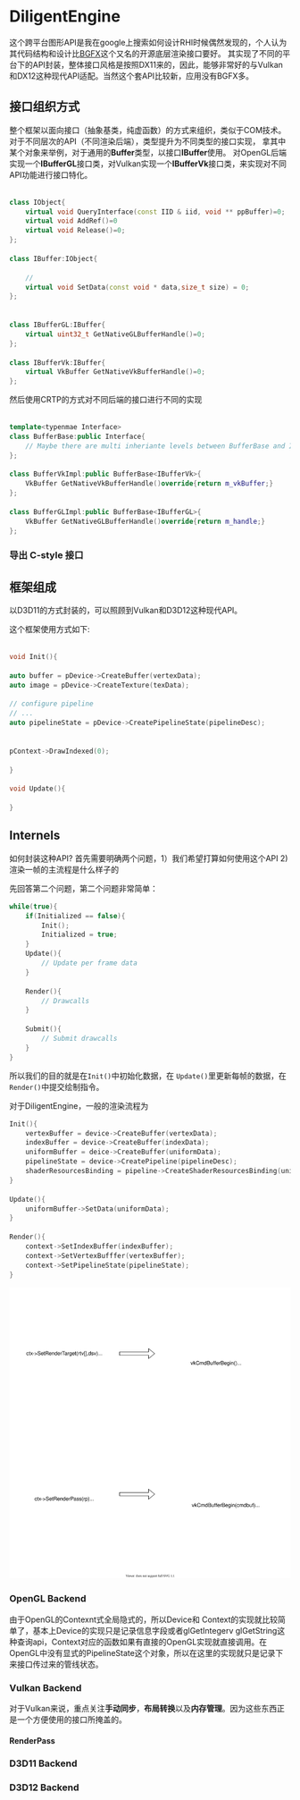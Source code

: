 # DiligentEngine

这个跨平台图形API是我在google上搜索如何设计RHI时候偶然发现的，个人认为其代码结构和设计比[BGFX](https://github.com/bkaradzic/bgfx)这个又名的开源底层渲染接口要好。
其实现了不同的平台下的API封装，整体接口风格是按照DX11来的，因此，能够非常好的与Vulkan和DX12这种现代API适配。当然这个套API比较新，应用没有BGFX多。

## 接口组织方式

整个框架以面向接口（抽象基类，纯虚函数）的方式来组织，类似于COM技术。对于不同层次的API（不同渲染后端），类型提升为不同类型的接口实现，
拿其中某个对象来举例，对于通用的**Buffer**类型，以接口**IBuffer**使用。
对OpenGL后端实现一个**IBufferGL**接口类，对Vulkan实现一个**IBufferVk**接口类，来实现对不同API功能进行接口特化。

```c++

class IObject{
    virtual void QueryInterface(const IID & iid, void ** ppBuffer)=0;
    virtual void AddRef()=0
    virtual void Release()=0;
};

class IBuffer:IObject{

    //
    virtual void SetData(const void * data,size_t size) = 0;
};


class IBufferGL:IBuffer{
    virtual uint32_t GetNativeGLBufferHandle()=0;
};

class IBufferVk:IBuffer{
    virtual VkBuffer GetNativeVkBufferHandle()=0;
};

```

然后使用CRTP的方式对不同后端的接口进行不同的实现

```c++

template<typenmae Interface>
class BufferBase:public Interface{
    // Maybe there are multi inheriante levels between BufferBase and Interface
};

class BufferVkImpl:public BufferBase<IBufferVk>{
    VkBuffer GetNativeVkBufferHandle()override{return m_vkBuffer;}
};

class BufferGLImpl:public BufferBase<IBufferGL>{
    VkBuffer GetNativeGLBufferHandle()override{return m_handle;}
};

```

### 导出 C-style 接口

## 框架组成

以D3D11的方式封装的，可以照顾到Vulkan和D3D12这种现代API。

这个框架使用方式如下:

```c++

void Init(){

auto buffer = pDevice->CreateBuffer(vertexData);
auto image = pDevice->CreateTexture(texData);

// configure pipeline
// ...
auto pipelineState = pDevice->CreatePipelineState(pipelineDesc);


pContext->DrawIndexed(0);

}

void Update(){

}
```

## Internels

如何封装这种API? 首先需要明确两个问题，1）我们希望打算如何使用这个API 2)渲染一帧的主流程是什么样子的

先回答第二个问题，第二个问题非常简单：

```cpp
while(true){
    if(Initialized == false){
        Init();
        Initialized = true;
    }
    Update(){
        // Update per frame data
    }

    Render(){
        // Drawcalls
    }

    Submit(){
        // Submit drawcalls
    }
}
```

所以我们的目的就是在```Init()```中初始化数据，在 ```Update()```里更新每帧的数据，在```Render()```中提交绘制指令。

对于DiligentEngine，一般的渲染流程为

```cpp
Init(){
    vertexBuffer = device->CreateBuffer(vertexData);
    indexBuffer = device->CreateBuffer(indexData);
    uniformBuffer = deice->CreateBuffer(uniformData);
    pipelineState = device->CreatePipeline(pipelineDesc);
    shaderResourcesBinding = pipeline->CreateShaderResourcesBinding(uniformDesc);
}

Update(){
    uniformBuffer->SetData(uniformData);
}

Render(){
    context->SetIndexBuffer(indexBuffer);
    context->SetVertexBufffer(vertexBuffer);
    context->SetPipelineState(pipelineState);
}

```

![mapping1](./res/vkmapping1.drawio.svg)

### OpenGL Backend

由于OpenGL的Contexnt式全局隐式的，所以Device和 Context的实现就比较简单了，基本上Device的实现只是记录信息字段或者glGetIntegerv glGetString这种查询api，Context对应的函数如果有直接的OpenGL实现就直接调用。在OpenGL中没有显式的PipelineState这个对象，所以在这里的实现就只是记录下来接口传过来的管线状态。

### Vulkan Backend

对于Vulkan来说，重点关注**手动同步**，**布局转换**以及**内存管理**。因为这些东西正是一个方便使用的接口所掩盖的。

#### RenderPass


### D3D11 Backend


### D3D12 Backend